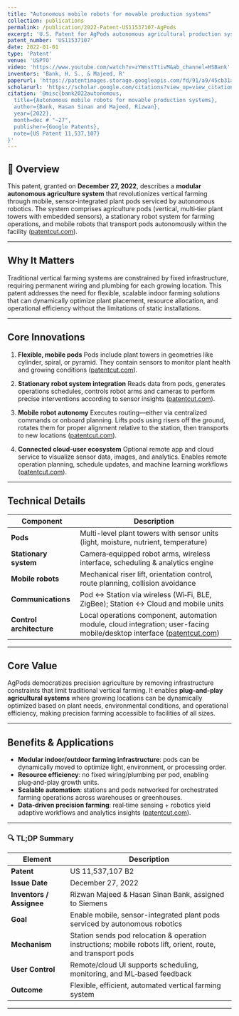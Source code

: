 ```yaml
---
title: "Autonomous mobile robots for movable production systems"
collection: publications
permalink: /publication/2022-Patent-US11537107-AgPods
excerpt: 'U.S. Patent for AgPods autonomous agricultural production system by Bank and Majeed.'
patent_number: 'US11537107'
date: 2022-01-01
type: 'Patent'
venue: 'USPTO'
video: 'https://www.youtube.com/watch?v=zYWnstTtivM&ab_channel=HSBank'
inventors: 'Bank, H. S., & Majeed, R'
paperurl: 'https://patentimages.storage.googleapis.com/fd/91/a9/45cb31a8b98bf0/US11537107.pdf'
scholarurl: 'https://scholar.google.com/citations?view_op=view_citation&hl=en&user=vU6oBhwAAAAJ&citation_for_view=vU6oBhwAAAAJ:cFHS6HbyZ2cC'
citation: '@misc{bank2022autonomous,
  title={Autonomous mobile robots for movable production systems},
  author={Bank, Hasan Sinan and Majeed, Rizwan},
  year={2022},
  month=dec # "~27",
  publisher={Google Patents},
  note={US Patent 11,537,107}
}'
---
```


## 📌 Overview

This patent, granted on **December 27, 2022**, describes a **modular autonomous agriculture system** that revolutionizes vertical farming through mobile, sensor-integrated plant pods serviced by autonomous robotics. The system comprises agriculture pods (vertical, multi‑tier plant towers with embedded sensors), a stationary robot system for farming operations, and mobile robots that transport pods autonomously within the facility ([patentcut.com][1]).

---

## Why It Matters

Traditional vertical farming systems are constrained by fixed infrastructure, requiring permanent wiring and plumbing for each growing location. This patent addresses the need for flexible, scalable indoor farming solutions that can dynamically optimize plant placement, resource allocation, and operational efficiency without the limitations of static installations.

---

## Core Innovations

1. **Flexible, mobile pods**
   Pods include plant towers in geometries like cylinder, spiral, or pyramid. They contain sensors to monitor plant health and growing conditions ([patentcut.com][1]).

2. **Stationary robot system integration**
   Reads data from pods, generates operations schedules, controls robot arms and cameras to perform precise interventions according to sensor insights ([patentcut.com][1]).

3. **Mobile robot autonomy**
   Executes routing—either via centralized commands or onboard planning. Lifts pods using risers off the ground, rotates them for proper alignment relative to the station, then transports to new locations ([patentcut.com][1]).

4. **Connected cloud‑user ecosystem**
   Optional remote app and cloud service to visualize sensor data, images, and analytics. Enables remote operation planning, schedule updates, and machine learning workflows ([patentcut.com][1]).

---

## Technical Details

| Component                | Description                                                                                                                 |
| ------------------------ | --------------------------------------------------------------------------------------------------------------------------- |
| **Pods**                 | Multi-level plant towers with sensor units (light, moisture, nutrient, temperature)                                         |
| **Stationary system**    | Camera‑equipped robot arms, wireless interface, scheduling & analytics engine                                               |
| **Mobile robots**        | Mechanical riser lift, orientation control, route planning, collision avoidance                                             |
| **Communications**       | Pod ↔ Station via wireless (Wi‑Fi, BLE, ZigBee); Station ↔ Cloud and mobile units                                           |
| **Control architecture** | Local operations component, automation module, cloud integration; user-facing mobile/desktop interface ([patentcut.com][1]) |

---

## Core Value

AgPods democratizes precision agriculture by removing infrastructure constraints that limit traditional vertical farming. It enables **plug-and-play agricultural systems** where growing locations can be dynamically optimized based on plant needs, environmental conditions, and operational efficiency, making precision farming accessible to facilities of all sizes.

---

## Benefits & Applications

* **Modular indoor/outdoor farming infrastructure**: pods can be dynamically moved to optimize light, environment, or processing order.
* **Resource efficiency**: no fixed wiring/plumbing per pod, enabling plug‑and-play growth units.
* **Scalable automation**: stations and pods networked for orchestrated farming operations across warehouses or greenhouses.
* **Data‑driven precision farming**: real‑time sensing + robotics yield adaptive workflows and analytics insights ([patentcut.com][1]).

---

### 🔍 TL;DP Summary

| Element                  | Description                                                                                                  |
| ------------------------ | ------------------------------------------------------------------------------------------------------------ |
| **Patent**               | US 11,537,107 B2                                                                                             |
| **Issue Date**           | December 27, 2022                                                                                            |
| **Inventors / Assignee** | Rizwan Majeed & Hasan Sinan Bank, assigned to Siemens                                                        |
| **Goal**                 | Enable mobile, sensor-integrated plant pods serviced by autonomous robotics                                  |
| **Mechanism**            | Station sends pod relocation & operation instructions; mobile robots lift, orient, route, and transport pods |
| **User Control**         | Remote/cloud UI supports scheduling, monitoring, and ML‑based feedback                                       |
| **Outcome**              | Flexible, efficient, automated vertical farming system                                                       |

---

[1]: https://patentcut.com/11537107.com "Autonomous mobile robots for movable production systems"